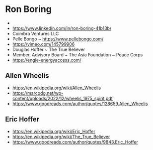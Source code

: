 # Ron Boring

*
* https://www.linkedin.com/in/ron-boring-41b13b/
* Coimbra Ventures LLC
* Pelle Bongo ~ https://www.pellebongo.com/
* https://vimeo.com/145799906
* Douglas Hoffer ~ The True Believer
* Member, Advisory Board ~ The Asia Foundation ~ Peace Corps
* https://engie-energyaccess.com/

## Allen Wheelis

* https://en.wikipedia.org/wiki/Allen_Wheelis
* https://marcodg.net/wp-content/uploads/2022/12/wheelis_1975_spirit.pdf
* https://www.goodreads.com/author/quotes/128659.Allen_Wheelis

## Eric Hoffer

* https://en.wikipedia.org/wiki/Eric_Hoffer
* https://en.wikipedia.org/wiki/The_True_Believer
* https://www.goodreads.com/author/quotes/9843.Eric_Hoffer
